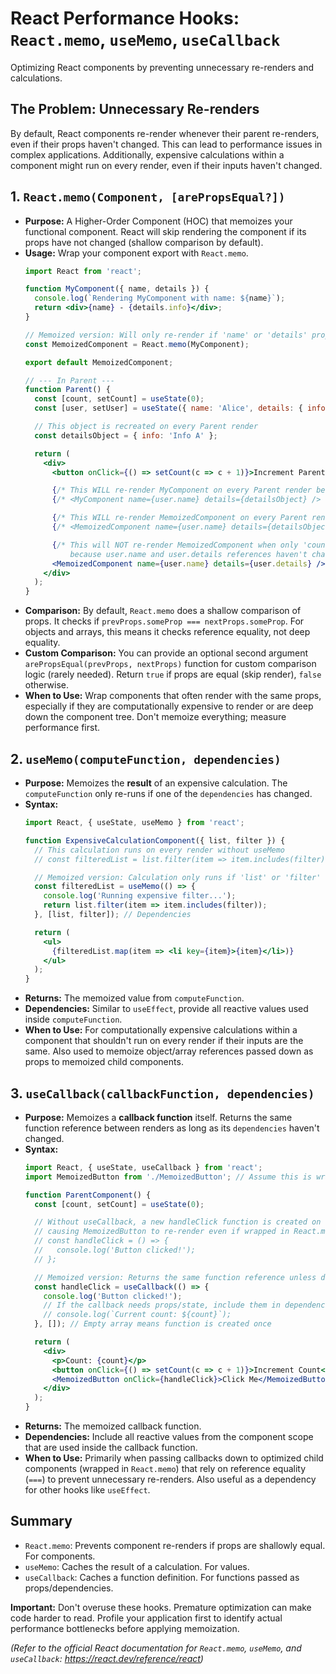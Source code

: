 # React Performance Hooks: `React.memo`, `useMemo`, `useCallback`

Optimizing React components by preventing unnecessary re-renders and calculations.

## The Problem: Unnecessary Re-renders

By default, React components re-render whenever their parent re-renders, even if their props haven't changed. This can lead to performance issues in complex applications. Additionally, expensive calculations within a component might run on every render, even if their inputs haven't changed.

## 1. `React.memo(Component, [arePropsEqual?])`

*   **Purpose:** A Higher-Order Component (HOC) that memoizes your functional component. React will skip rendering the component if its props have not changed (shallow comparison by default).
*   **Usage:** Wrap your component export with `React.memo`.
    ```jsx
    import React from 'react';

    function MyComponent({ name, details }) {
      console.log(`Rendering MyComponent with name: ${name}`);
      return <div>{name} - {details.info}</div>;
    }

    // Memoized version: Will only re-render if 'name' or 'details' props change reference
    const MemoizedComponent = React.memo(MyComponent);

    export default MemoizedComponent;

    // --- In Parent ---
    function Parent() {
      const [count, setCount] = useState(0);
      const [user, setUser] = useState({ name: 'Alice', details: { info: 'Info A' } });

      // This object is recreated on every Parent render
      const detailsObject = { info: 'Info A' };

      return (
        <div>
          <button onClick={() => setCount(c => c + 1)}>Increment Parent ({count})</button>

          {/* This WILL re-render MyComponent on every Parent render because detailsObject is a new object each time */}
          {/* <MyComponent name={user.name} details={detailsObject} /> */}

          {/* This WILL re-render MemoizedComponent on every Parent render because detailsObject is new */}
          {/* <MemoizedComponent name={user.name} details={detailsObject} /> */}

          {/* This will NOT re-render MemoizedComponent when only 'count' changes,
              because user.name and user.details references haven't changed */}
          <MemoizedComponent name={user.name} details={user.details} />
        </div>
      );
    }
    ```
*   **Comparison:** By default, `React.memo` does a shallow comparison of props. It checks if `prevProps.someProp === nextProps.someProp`. For objects and arrays, this means it checks reference equality, not deep equality.
*   **Custom Comparison:** You can provide an optional second argument `arePropsEqual(prevProps, nextProps)` function for custom comparison logic (rarely needed). Return `true` if props are equal (skip render), `false` otherwise.
*   **When to Use:** Wrap components that often render with the same props, especially if they are computationally expensive to render or are deep down the component tree. Don't memoize everything; measure performance first.

## 2. `useMemo(computeFunction, dependencies)`

*   **Purpose:** Memoizes the **result** of an expensive calculation. The `computeFunction` only re-runs if one of the `dependencies` has changed.
*   **Syntax:**
    ```jsx
    import React, { useState, useMemo } from 'react';

    function ExpensiveCalculationComponent({ list, filter }) {
      // This calculation runs on every render without useMemo
      // const filteredList = list.filter(item => item.includes(filter));

      // Memoized version: Calculation only runs if 'list' or 'filter' changes
      const filteredList = useMemo(() => {
        console.log('Running expensive filter...');
        return list.filter(item => item.includes(filter));
      }, [list, filter]); // Dependencies

      return (
        <ul>
          {filteredList.map(item => <li key={item}>{item}</li>)}
        </ul>
      );
    }
    ```
*   **Returns:** The memoized value from `computeFunction`.
*   **Dependencies:** Similar to `useEffect`, provide all reactive values used inside `computeFunction`.
*   **When to Use:** For computationally expensive calculations within a component that shouldn't run on every render if their inputs are the same. Also used to memoize object/array references passed down as props to memoized child components.

## 3. `useCallback(callbackFunction, dependencies)`

*   **Purpose:** Memoizes a **callback function** itself. Returns the same function reference between renders as long as its `dependencies` haven't changed.
*   **Syntax:**
    ```jsx
    import React, { useState, useCallback } from 'react';
    import MemoizedButton from './MemoizedButton'; // Assume this is wrapped in React.memo

    function ParentComponent() {
      const [count, setCount] = useState(0);

      // Without useCallback, a new handleClick function is created on every render,
      // causing MemoizedButton to re-render even if wrapped in React.memo.
      // const handleClick = () => {
      //   console.log('Button clicked!');
      // };

      // Memoized version: Returns the same function reference unless dependencies change
      const handleClick = useCallback(() => {
        console.log('Button clicked!');
        // If the callback needs props/state, include them in dependencies:
        // console.log(`Current count: ${count}`);
      }, []); // Empty array means function is created once

      return (
        <div>
          <p>Count: {count}</p>
          <button onClick={() => setCount(c => c + 1)}>Increment Count</button>
          <MemoizedButton onClick={handleClick}>Click Me</MemoizedButton>
        </div>
      );
    }
    ```
*   **Returns:** The memoized callback function.
*   **Dependencies:** Include all reactive values from the component scope that are used inside the callback function.
*   **When to Use:** Primarily when passing callbacks down to optimized child components (wrapped in `React.memo`) that rely on reference equality (`===`) to prevent unnecessary re-renders. Also useful as a dependency for other hooks like `useEffect`.

## Summary

*   `React.memo`: Prevents component re-renders if props are shallowly equal. For components.
*   `useMemo`: Caches the result of a calculation. For values.
*   `useCallback`: Caches a function definition. For functions passed as props/dependencies.

**Important:** Don't overuse these hooks. Premature optimization can make code harder to read. Profile your application first to identify actual performance bottlenecks before applying memoization.

*(Refer to the official React documentation for `React.memo`, `useMemo`, and `useCallback`: https://react.dev/reference/react)*